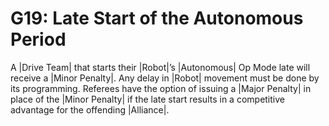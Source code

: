 # G19: Late Start of the Autonomous Period

A |Drive Team| that starts their |Robot|’s |Autonomous| Op Mode late will
receive a |Minor Penalty|. Any delay in |Robot| movement must be done by its
programming. Referees have the option of issuing a |Major Penalty| in place of
the |Minor Penalty| if the late start results in a competitive advantage for the
offending |Alliance|.
